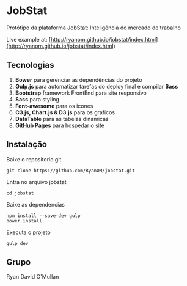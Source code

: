 # JobStat

Protótipo da plataforma JobStat: Inteligência do mercado de trabalho

Live example at: [http://ryanom.github.io/jobstat/index.html](http://ryanom.github.io/jobstat/index.html)

## Tecnologias 
1. **Bower** para gerenciar as dependências do projeto
2. **Gulp.js** para automatizar tarefas do deploy final e compilar **Sass**
3. **Bootstrap** framework FrontEnd para site responsivo
4. **Sass** para styling
5. **Font-awesome** para os icones
6. **C3.js, Chart.js & D3.js** para os graficos
7. **DataTable** para as tabelas dinamicas
8. **GitHub Pages** para hospedar o site  

## Instalação

Baixe o repositorio git
```
git clone https://github.com/RyanOM/jobstat.git
```

Entra no arquivo jobstat
```
cd jobstat
```

Baixe as dependencias
```
npm install --save-dev gulp
bower install
```


Executa o projeto
```
gulp dev
```


## Grupo
Ryan David O'Mullan
